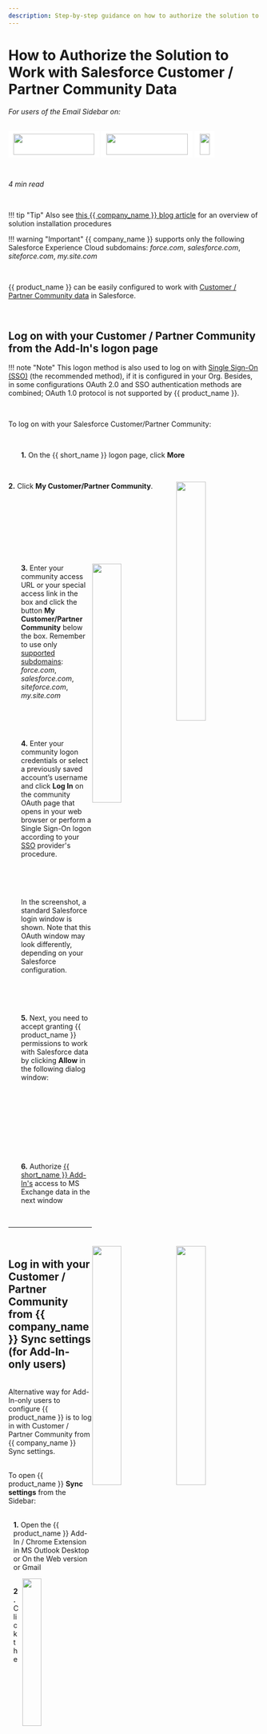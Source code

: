 ```yaml
---
description: Step-by-step guidance on how to authorize the solution to work with Salesforce Customer / Partner Community data
---
```

# How to Authorize the Solution to Work with Salesforce Customer / Partner Community Data  
  

<i>For users of the Email Sidebar on:</i><br><br>
<div class="container" style="display: inline-block; height: 42px; width: 162px; padding: 5px 10px; background-color: #fff;"><img src="https://revenuegrid.com/revenue-inbox/wp-content/uploads/Exchange1.svg" style="height: 100%; object-fit: contain; vertical-align: middle;"></div>
<div class="container" style="display: inline-block; height: 42px; width: 163px; padding: 5px 10px; background-color: #fff;"><img src="https://revenuegrid.com/revenue-inbox/wp-content/uploads/Office365.svg" style="height: 100%; object-fit: contain; vertical-align: middle;"></div>
<div class="container" style="display: inline-block; height: 42px; width: auto; padding: 5px 10px; background-color: #fff;"><img src="https://smartcloudconnect.io/wp-content/uploads/2021/08/logo-Gmail.jpg" style="height: 100%; object-fit: contain; vertical-align: middle;"></div>

&nbsp;

*4 min read*  

<!-- ShareThis BEGIN --> 
<div class="addthis_inline_share_toolbox"></div>
<!-- End ShareThis --> 

&nbsp;

!!! tip "Tip"
    Also see [this {{ company_name }} blog article](https://revenuegrid.com/blog/salesforce-outlook-integration/) for an overview of solution installation procedures
&nbsp;

!!! warning "Important"
    {{ company_name }} supports only the following Salesforce Experience Cloud subdomains: <i>force.com</i>, <i>salesforce.com</i>, <i>siteforce.com</i>, <i>my.site.com</i>

&nbsp;

{{ product_name }} can be easily configured to work with [Customer / Partner Community data](https://help.salesforce.com/articleView?id=000335630&type=1&mode=1) in Salesforce.

&nbsp;

## Log on with your Customer / Partner Community from the Add-In's logon page

!!! note "Note"
    This logon method is also used to log on with [Single Sign-On (SSO)](http://help.salesforce.com/articleView?id=sso_about.htm) (the recommended method), if it is configured in your Org. Besides, in some configurations OAuth 2.0 and SSO authentication methods are combined; OAuth 1.0 protocol is not supported by {{ product_name }}.

&nbsp;

To log on with your Salesforce Customer/Partner Community:

<br>
<p style="margin-left:5%">
<b>1.</b> On the {{ short_name }} logon page, click <b>More</b>
</p>
<br>

<p style="margin-left:5%"><img src="..\..\assets\images\Configuration-&-Settings\User-Settings\partner-community\partner-com1.png" style="width:35%; display:inline-block; vertical-align:middle; margin-left:1px;float: right">

<b>2.</b> Click <b>My Customer/Partner Community</b>.
</p>
<br><br><br><br><br><br><br>


<p style="margin-left:5%"><img src="..\..\assets\images\Configuration-&-Settings\User-Settings\partner-community\partner-com2.png" style="width:35%; display:inline-block; vertical-align:middle; margin-left:1px; float:right" class="minimized">
<b>3.</b> Enter your community access URL or your special access link in the box and click the button <b>My Customer/Partner Community</b> below the box. Remember to use only <a href="#:~:text=Revenue%20Grid%20supports%20only%20the%20following%20Salesforce%20Experience%20Cloud%20subdomains%3A%20force.com%2C%20salesforce.com%2C%20siteforce.com%2C%20my.site.com">supported subdomains</a>: <i>force.com</i>, <i>salesforce.com</i>, <i>siteforce.com</i>, <i>my.site.com</i>
</p>

<br><br><br>

<p style="margin-left:5%"><img src="..\..\assets\images\Configuration-&-Settings\User-Settings\partner-community\partner-com3.png" style="width:35%; display:inline-block; vertical-align:middle; margin-left:1px; float:right" class="minimized">
<b>4.</b> Enter your community logon credentials or select a previously saved account’s username and click <b>Log In</b> on the community OAuth page that opens in your web browser or perform a Single Sign-On logon according to your <a href="https://en.wikipedia.org/wiki/Single_sign-on">SSO</a> provider's procedure.
</p>

<br><br><br>

<p style="margin-left:5%">
In the screenshot, a standard Salesforce login window is shown. Note that this OAuth window may look differently, depending on your Salesforce configuration.
</p>
<br><br><br>
<p style="margin-left:5%"><img src="..\..\assets\images\Configuration-&-Settings\User-Settings\partner-community\partner-com4.png" style="width:35%; display:inline-block; vertical-align:middle; margin-left:1px;float: right" class="minimized">
<b>5.</b> Next, you need to accept granting {{ product_name }} permissions to work with Salesforce data by clicking <b>Allow</b> in the following dialog window:
</p>

&nbsp;

<br><br><br><br><br><br>
<p style="margin-left:5%">
<b>6.</b> Authorize <a href="../Desktop-MSI-and-Cloud-Web-Implementations-Comparison/">{{ short_name }} Add-In's</a> access to MS Exchange data in the next window
</p>

<br>
<hr>
<br>

##  Log in with your Customer / Partner Community from {{ company_name }} Sync settings (for Add-In-only users)

<br>
Alternative way for Add-In-only users to configure {{ product_name }} is to log in with Customer / Partner Community from {{ company_name }} Sync settings.
<br><br>

To open {{ product_name }} **Sync settings** from the Sidebar:

<p style="margin-left:2%">
    <br>
    <b>1.</b> Open the {{ product_name }} Add-In / Chrome Extension in MS Outlook Desktop or On the Web version or Gmail
</p>

<p>
    <img src="..\..\assets\images\Configuration-&-Settings\User-Settings\partner-community\sync-settings.png" style="width:27.49%; display:inline-block; vertical-align:middle; margin-left:8px;float: right">
</p>

<p style="margin-left:2%">
    <br>
    <b>2.</b> Click the <b>☰ Menu</b> button in {{ product_name }} Add-In / Chrome Extension and select <b>Sync settings</b>
    <br><br><br>
</p>

!!! warning "Important"
    Depending on your subscription plan, the appearance of your Sync Settings page may be different. Below you can find instructions on how to log in with your Customer / Partner Community on the **New** and **Legacy** Sync Settings pages. Proceed with the steps according to the appearance of your Sync Setting page:
    
    * [New Sync Settings page](#steps_for_the_new_sync_settings_page)
    * [Legacy Sync Settings page](#steps_for_the_legacy_sync_settings_page)

&nbsp;

&nbsp;

### Steps for the [new Sync Settings page](../Configuring-Activities-Synchronization-Settings-rg/)

<p>
    <img src="..\..\assets\images\Configuration-&-Settings\User-Settings\partner-community\my-connectivity.png" style="width:24.3%; display:inline-block; vertical-align:middle; margin-left:8px;float: right">
</p>

<p style="margin-left:4%">
    <br>
    <b>1.</b> On the opened Sync Settings page, go to <b>My connectivity</b> under <b>Personal Settings</b>
    <br><br><br><br><br><br>
</p>

<p>
    <img src="..\..\assets\images\Configuration-&-Settings\User-Settings\partner-community\crm.png" style="width:55%; display:inline-block; vertical-align:middle; margin-left:8px;float: right">
</p>

<p style="margin-left:4%">
    <br>
    <b>2.</b> Find the <b>CRM</b> tab and click <b>Change</b>
    <br><br><br><br><br><br><br>
</p>

<p>
    <img src="..\..\assets\images\Configuration-&-Settings\User-Settings\partner-community\partner-option1.png" style="width:55%; display:inline-block; vertical-align:middle; margin-left:8px;float: right">
</p>

<p style="margin-left:4%">
    <br><br>
    <b>3.</b> On the next page, select the <b>Customer / Partner Community</b> login option
    <br><br><br><br><br><br><br><br><br><br>
</p>

<p>
    <img src="..\..\assets\images\Configuration-&-Settings\User-Settings\partner-community\partner-url.png" style="width:44.92%; display:inline-block; vertical-align:middle; margin-left:8px;float: right">
</p>

<p style="margin-left:4%">
    <b>4.</b> Enter your community access URL or your special access link in the box and click <b>Log in with Customer/Partner Community</b> below the box. Remember to use only <a href="#:~:text=Revenue%20Grid%20supports%20only%20the%20following%20Salesforce%20Experience%20Cloud%20subdomains%3A%20force.com%2C%20salesforce.com%2C%20siteforce.com%2C%20my.site.com">supported subdomains</a>: <i>force.com</i>, <i>salesforce.com</i>, <i>siteforce.com</i>, <i>my.site.com</i>
    <br><br><br>
</p>

<p>
    <img src="..\..\assets\images\Configuration-&-Settings\User-Settings\partner-community\login-partner.png" style="width:50.22%; display:inline-block; vertical-align:middle; margin-left:8px;float: right">
</p>

<p style="margin-left:4%">
    <br>
    <b>5.</b> On the opened Salesforce <a href=https://help.salesforce.com/s/articleView?id=sf.remoteaccess_oauth_flows.htm&type=5>OAuth</a> page, enter your community login credentials or select a previously saved account’s username and click <b>Log In</b>
    <br><br><br><br><br><br><br><br><br>
</p>

!!! note "Note"
    In the screenshot above, a standard Salesforce login window is shown. Note that this OAuth window may look different depending on your Salesforce configuration

<br>

<p>
    <img src="..\..\assets\images\Configuration-&-Settings\User-Settings\partner-community\sf-access.png" style="width:50.2%; display:inline-block; vertical-align:middle; margin-left:8px;float: right">
</p>

<p style="margin-left:2%">
    <br>
    <b>6.</b> Next, click <b>Allow</b> to grant {{ company_name }} Email Sidebar permissions to work with your Salesforce data
    <br><br><br><br><br><br><br><br><br><br><br>
</p>

Now you are all set to work with Salesforce Customer / Partner Community data via {{ product_name }}.

&nbsp;
***
&nbsp;

### Steps for the [legacy Sync Settings page](../Configuring-Activities-Synchronization-Settings/)

**1\.** On the opened {{ company_name }} Sync dashboard, select **CRM** in the navigation pane on the left, then click on the circle **Change** in the bottom right corner of the main pane  

<p><img src="..\..\assets\images\Configuration-&-Settings\Admin-Settings-&-Actions\Partner-Community\step1.png" class="minimized">
</p>

&nbsp;

**2\.** Click on the text **CLICK HERE FOR ADVANCED SETUP: ...**


<p><img src="..\..\assets\images\Configuration-&-Settings\Admin-Settings-&-Actions\Partner-Community\step2.png" class="minimized">
</p>

&nbsp;

**3\.** In the *"Configure Salesforce access"* dialog that appears:


<p><img src="..\..\assets\images\Configuration-&-Settings\Admin-Settings-&-Actions\Partner-Community\step3.png" class="minimized">
</p>

&nbsp;

**3\.1.** Select **My Customer/Partner Community** on the left  

**3\.2.** Enter the community login URL provided by your Salesforce Admin in the field **Customer/Partner Account Login Url** on the right. Remember to use only <a href="#:~:text=Revenue%20Grid%20supports%20only%20the%20following%20Salesforce%20Experience%20Cloud%20subdomains%3A%20force.com%2C%20salesforce.com%2C%20siteforce.com%2C%20my.site.com">supported subdomains</a>: <i>force.com</i>, <i>salesforce.com</i>, <i>siteforce.com</i>, <i>my.site.com</i>  

!!! note "Note"
    Note that your data transferred via {{ product_name }} as well as your service access credentials and URLs are secured and are **never** shared or stored anywhere, according to {{ company_name }} [Privacy and Security principles](../Privacy-and-Security/)

&nbsp;

**3\.3.** Click on the Salesforce cloud icon  

&nbsp;

**4\.** A standard [Salesforce OAuth](https://help.salesforce.com/articleView?id=sf.remoteaccess_oauth_flows.htm&type=5) window will be opened in your browser.  
To finish setup, log in to the system with your Salesforce credentials  

<p><img src="..\..\assets\images\Configuration-&-Settings\Admin-Settings-&-Actions\Partner-Community\step4.png">
</p>

&nbsp;

**5\.** Next, click <b>Allow</b> to grant {{ company_name }} Email Sidebar permissions to work with your Salesforce data

<p>
    <img src="..\..\assets\images\Configuration-&-Settings\User-Settings\partner-community\sf-access.png">
</p>

&nbsp;

Now you are all set to work with Salesforce Customer / Partner Community data via {{ product_name }}.

&nbsp;